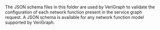 The JSON schema files in this folder are used by VeriGraph to validate the configuration of each network function present in the service graph request. A JSON schema is available for any network function model supported by VeriGraph.
